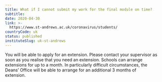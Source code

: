 ```yaml
---
title: What if I cannot submit my work for the final module on time?
subtitle: 
date: 2020-04-30
link: >-
  https://www.st-andrews.ac.uk/coronavirus/students/
countryCode: uk
status: published
instituteSlug: uk-st-andrews
---
```

You will be able to apply for an extension. Please contact your supervisor as soon as you realise that you need an extension. Schools can arrange extensions for up to a month. In particularly difficult circumstances, the Deans’ Office will be able to arrange for an additional 3 months of extension.
